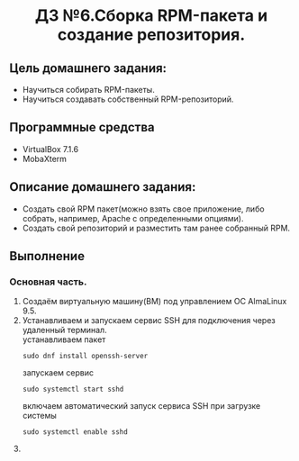 <h1 align="center">ДЗ №6.Сборка RPM-пакета и создание репозитория.</h1>

## Цель домашнего задания:
+ Научиться собирать RPM-пакеты.
+ Научиться создавать собственный RPM-репозиторий.
## Программные средства
+ VirtualBox 7.1.6
+ MobaXterm
## Описание домашнего задания:
   + Создать свой RPM пакет(можно взять свое приложение, либо собрать, например, Apache с определенными опциями).
   + Создать свой репозиторий и разместить там ранее собранный RPM.

## Выполнение
### Основная часть. 
1. Создаём виртуальную машину(ВМ) под управлением ОС AlmaLinux 9.5.
2. Устанавливаем и запускаем сервис SSH для подключения через удаленный терминал.      
   устанавливаем пакет    
   ```
   sudo dnf install openssh-server
   ```
   запускаем сервис   
   ```
   sudo systemctl start sshd
   ```
   включаем автоматический запуск сервиса SSH при загрузке системы   
   ```
   sudo systemctl enable sshd
   ```
4. 
